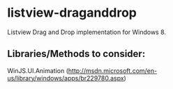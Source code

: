 listview-draganddrop
====================

Listview Drag and Drop implementation for Windows 8.

Libraries/Methods to consider:
-------------------------

WinJS.UI.Animation (http://msdn.microsoft.com/en-us/library/windows/apps/br229780.aspx)
